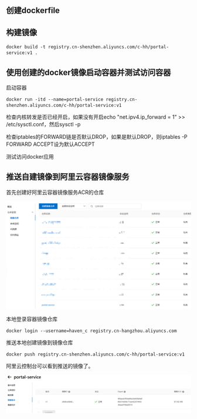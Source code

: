 

## 创建dockerfile

## 构建镜像

```shell
docker build -t registry.cn-shenzhen.aliyuncs.com/c-hh/portal-service:v1 .
```

## 使用创建的docker镜像启动容器并测试访问容器

启动容器

```shell
docker run -itd --name=portal-service registry.cn-shenzhen.aliyuncs.com/c-hh/portal-service:v1
```

检查内核转发是否已经开启，如果没有开启echo "net.ipv4.ip_forward = 1" >> /etc/sysctl.conf，然后sysctl -p

检查iptables的FORWARD链是否默认DROP，如果是默认DROP，则iptables -P FORWARD ACCEPT设为默认ACCEPT

测试访问docker应用

## 推送自建镜像到阿里云容器镜像服务

首先创建好阿里云容器镜像服务ACR的仓库

<img src="assets/image-20230131224954871.png" alt="image-20230131224954871" style="zoom:80%;" />

本地登录容器镜像仓库

```shell
docker login --username=haven_c registry.cn-hangzhou.aliyuncs.com
```

推送本地创建镜像到镜像仓库

```shell
docker push registry.cn-shenzhen.aliyuncs.com/c-hh/portal-service:v1
```

阿里云控制台可以看到推送的镜像了。

![image-20230131231116589](assets/image-20230131231116589.png)